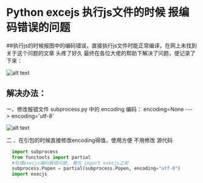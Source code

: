 # Python excejs 执行js文件的时候 报编码错误的问题
##执行js的时候报图中的编码错误，直接执行js文件时能正常编译，在网上未找到关于这个问题的文章 头疼了好久 最终在各位大佬的帮助下解决了问题，便记录了下来：

![alt text](https://img2023.cnblogs.com/blog/2367790/202305/2367790-20230530150838227-688705430.png)


## 解决办法：

一、修改报错文件 subprocess.py 中的 encoding 编码： encoding=None ---> encoding='utf-8'

![alt text](https://img2023.cnblogs.com/blog/2367790/202305/2367790-20230530150802921-1981061229.png)

二 、在引包的时候直接修改encoding得值，使用方便 不用修改 源代码

```python
  import subprocess
  from functools import partial
  #处理execjs编码报错问题, 需在 import execjs之前
  subprocess.Popen = partial(subprocess.Popen, encoding="utf-8")
  import execjs
```